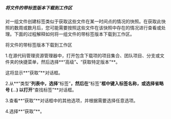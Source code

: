 ##### 将文件的带标签版本下载到工作区

对一组文件创建标签类似于获取这些文件在某一时间点的情况的快照。在获取此快照的数周或数月后，您可能需要按照这些文件在该快照中存在的情况进行查看或处理。下面的过程解释如何将一组文件的带标签版本下载到工作区。

将文件的带标签版本下载到工作区

1.在源代码管理资源管理器中，打开包含下载项的项目集合、团队项目、分支或文件夹的快捷菜单，然后选择**“高级”**、**“获取特定版本”**。

这将显示**“获取”**对话框。

2.从**“类型”**列表中，选择**“标签”**，然后在**“标签”**框中键入标签名称，或选择省略号 \(**…**\) 以打开**“查找标签”**对话框。

3.查看**“获取”**对话框中的其他选项，并根据需要选择任意选项。

4.选择**“获取”**。

